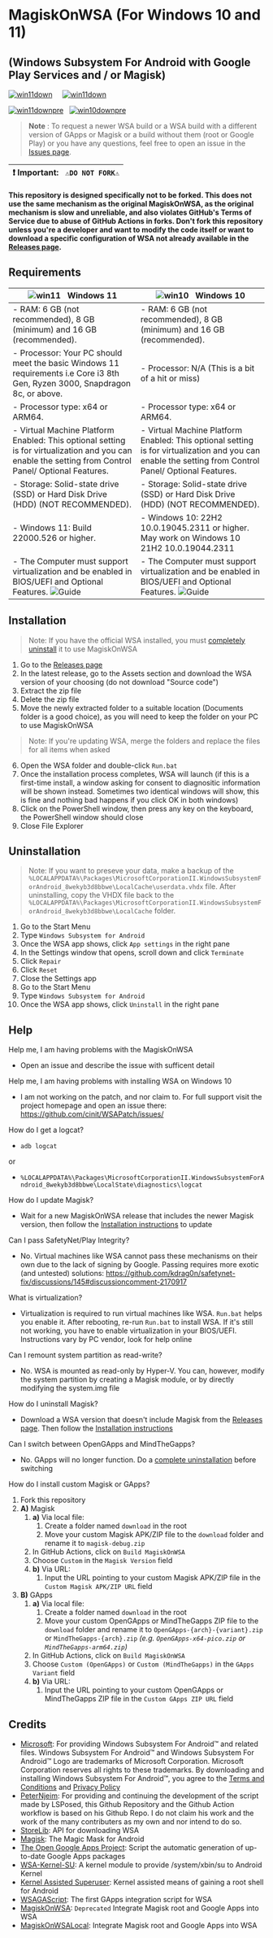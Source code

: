 # MagiskOnWSA (For Windows 10 and 11)
## (Windows Subsystem For Android with Google Play Services and / or Magisk)
 [![win11down](https://img.shields.io/badge/Download%20Stable-Windows%2011-blue?style=for-the-badge&logo=windows11)](https://github.com/MustardChef/WSABuilds/releases/tag/Windows_11) &nbsp; &nbsp; [![win11down](https://img.shields.io/badge/Download%20Stable-Windows%2010-blue?style=for-the-badge&logo=windows)](https://github.com/MustardChef/WSABuilds/releases/tag/Windows_10)
 
 [![win11downpre](https://img.shields.io/badge/Download%20Preview%20Build-Windows%2011-red?style=for-the-badge&logo=windows)](https://github.com/MustardChef/WSABuilds/releases/tag/Windows_11_PreviewBuild) &nbsp;  [![win10downpre](https://img.shields.io/badge/Download%20Preview%20Build-Windows%2010-red?style=for-the-badge&logo=windows11)](https://github.com/MustardChef/WSABuilds/releases/tag/Windows_10_PreviewBuild)
 
> **Note**
>: To request a newer WSA build or a WSA build with a different version of GApps or Magisk or a build without them (root or Google Play) or you have any questions, feel free to open an issue in the [Issues page](https://github.com/MustardChef/WSABuilds/issues).
 
| :exclamation: **Important:**  &nbsp;  `⚠️DO NOT FORK⚠️`               |
|------------------------------------------------------------------------|
**This repository is designed specifically not to be forked. This does not use the same mechanism as the original MagiskOnWSA, as the original mechanism is slow and unreliable, and also violates GitHub's Terms of Service due to abuse of GitHub Actions in forks. Don't fork this repository unless you're a developer and want to modify the code itself or want to download a specific configuration of WSA not already available in the [Releases page](https://github.com/MustardChef/WSABuilds/releases/latest).**

## Requirements
|     ![win11](https://img.icons8.com/color/48/null/windows-11.png) &nbsp; Windows 11        |     ![win10](https://img.icons8.com/fluency/48/null/windows-10.png) &nbsp; **Windows 10**       |
|-------------------------|-----------------------|
| - RAM: 6 GB (not recommended), 8 GB (minimum) and 16 GB (recommended).|- RAM: 6 GB (not recommended), 8 GB (minimum) and 16 GB (recommended).|
|- Processor: Your PC should meet the basic Windows 11 requirements i.e Core i3 8th Gen, Ryzen 3000, Snapdragon 8c, or above.| - Processor: N/A (This is a bit of a hit or miss)
|- Processor type: x64 or ARM64.| - Processor type: x64 or ARM64.|
|- Virtual Machine Platform Enabled: This optional setting is for virtualization and you can enable the setting from Control Panel/ Optional Features.| - Virtual Machine Platform Enabled: This optional setting is for virtualization and you can enable the setting from Control Panel/ Optional Features.|
|- Storage: Solid-state drive (SSD) or Hard Disk Drive (HDD) (NOT RECOMMENDED).| - Storage: Solid-state drive (SSD) or Hard Disk Drive (HDD) (NOT RECOMMENDED).|
|- Windows 11: Build 22000.526 or higher.| - Windows 10: 22H2 10.0.19045.2311 or higher. May work on Windows 10 21H2 10.0.19044.2311|
|- The Computer must support virtualization and be enabled in BIOS/UEFI and Optional Features. ![Guide]("https://support.microsoft.com/en-us/windows/enable-virtualization-on-windows-11-pcs-c5578302-6e43-4b4b-a449-8ced115f58e1")|- The Computer must support virtualization and be enabled in BIOS/UEFI and Optional Features. ![Guide]("https://support.microsoft.com/en-us/windows/enable-virtualization-on-windows-11-pcs-c5578302-6e43-4b4b-a449-8ced115f58e1")|

## Installation

> Note: If you have the official WSA installed, you must [completely uninstall](#uninstallation) it to use MagiskOnWSA

1. Go to the [Releases page](https://github.com/PeterNjeim/MagiskOnWSA/releases/latest)
2. In the latest release, go to the Assets section and download the WSA version of your choosing (do not download "Source code")
3. Extract the zip file
4. Delete the zip file
5. Move the newly extracted folder to a suitable location (Documents folder is a good choice), as you will need to keep the folder on your PC to use MagiskOnWSA
> Note: If you're updating WSA, merge the folders and replace the files for all items when asked

6. Open the WSA folder and double-click `Run.bat`
7. Once the installation process completes, WSA will launch (if this is a first-time install, a window asking for consent to diagnositic information will be shown instead. Sometimes two identical windows will show, this is fine and nothing bad happens if you click OK in both windows)
8. Click on the PowerShell window, then press any key on the keyboard, the PowerShell window should close
9. Close File Explorer

## Uninstallation

> Note: If you want to preseve your data, make a backup of the `%LOCALAPPDATA%\Packages\MicrosoftCorporationII.WindowsSubsystemForAndroid_8wekyb3d8bbwe\LocalCache\userdata.vhdx` file. After uninstalling, copy the VHDX file back to the `%LOCALAPPDATA%\Packages\MicrosoftCorporationII.WindowsSubsystemForAndroid_8wekyb3d8bbwe\LocalCache` folder.

1. Go to the Start Menu
2. Type `Windows Subsystem for Android`
3. Once the WSA app shows, click `App settings` in the right pane
4. In the Settings window that opens, scroll down and click `Terminate`
5. Click `Repair`
6. Click `Reset`
7. Close the Settings app
8. Go to the Start Menu
9. Type `Windows Subsystem for Android`
10. Once the WSA app shows, click `Uninstall` in the right pane

## Help

Help me, I am having problems with the MagiskOnWSA

- Open an issue and describe the issue with sufficent detail

Help me, I am having problems with installing WSA on Windows 10

- I am not working on the patch, and nor claim to. For full support visit the project homepage and open an issue there: https://github.com/cinit/WSAPatch/issues/

How do I get a logcat?

- `adb logcat`

or

- `%LOCALAPPDATA%\Packages\MicrosoftCorporationII.WindowsSubsystemForAndroid_8wekyb3d8bbwe\LocalState\diagnostics\logcat`

How do I update Magisk?

- Wait for a new MagiskOnWSA release that includes the newer Magisk version, then follow the [Installation instructions](#installation) to update

Can I pass SafetyNet/Play Integrity?

- No. Virtual machines like WSA cannot pass these mechanisms on their own due to the lack of signing by Google. Passing requires more exotic (and untested) solutions: <https://github.com/kdrag0n/safetynet-fix/discussions/145#discussioncomment-2170917>

What is virtualization?

- Virtualization is required to run virtual machines like WSA. `Run.bat` helps you enable it. After rebooting, re-run `Run.bat` to install WSA. If it's still not working, you have to enable virtualization in your BIOS/UEFI. Instructions vary by PC vendor, look for help online

Can I remount system partition as read-write?

- No. WSA is mounted as read-only by Hyper-V. You can, however, modify the system partition by creating a Magisk module, or by directly modifying the system.img file

How do I uninstall Magisk?

- Download a WSA version that doesn't include Magisk from the [Releases page](https://github.com/MustardChef/WSABuilds/releases/latest). Then follow the [Installation instructions](#installation)

Can I switch between OpenGApps and MindTheGapps?

- No. GApps will no longer function. Do a [complete uninstallation](#uninstallation) before switching

How do I install custom Magisk or GApps?

1. Fork this repository
2. **A)** Magisk
   1. **a)** Via local file:
      1. Create a folder named `download` in the root
      2. Move your custom Magisk APK/ZIP file to the `download` folder and rename it to `magisk-debug.zip`
   2. In GitHub Actions, click on `Build MagiskOnWSA`
   3. Choose `Custom` in the `Magisk Version` field
   4. **b)** Via URL:
      1. Input the URL pointing to your custom Magisk APK/ZIP file in the `Custom Magisk APK/ZIP URL` field
3. **B)** GApps
   1. **a)** Via local file:
      1. Create a folder named `download` in the root
      2. Move your custom OpenGApps or MindTheGapps ZIP file to the `download` folder and rename it to `OpenGApps-{arch}-{variant}.zip` or `MindTheGapps-{arch}.zip` *(e.g. `OpenGApps-x64-pico.zip` or `MindTheGapps-arm64.zip`)*
   2. In GitHub Actions, click on `Build MagiskOnWSA`
   3. Choose `Custom (OpenGApps)` or `Custom (MindTheGapps)` in the `GApps Variant` field
   4. **b)** Via URL:
      1. Input the URL pointing to your custom OpenGApps or MindTheGapps ZIP file in the `Custom GApps ZIP URL` field

## Credits

- [Microsoft](https://apps.microsoft.com/store/detail/windows-subsystem-for-android%E2%84%A2-with-amazon-appstore/9P3395VX91NR): For providing Windows Subsystem For Android™ and related files. Windows Subsystem For Android™ and Windows Subsystem For Android™ Logo are trademarks of Microsoft Corporation. Microsoft Corporation reserves all rights to these trademarks. By downloading and installing Windows Subsystem For Android™, you agree to the [Terms and Conditions](https://support.microsoft.com/en-gb/windows/microsoft-software-license-terms-microsoft-windows-subsystem-for-android-cf8dfb03-ba62-4daa-b7f3-e2cb18f968ad) and [Privacy Policy](https://privacy.microsoft.com/en-gb/privacystatement)
- [PeterNjeim](https://github.com/PeterNjeim/MagiskOnWSA): For providing and continuing the development of the script made by LSPosed, this Github Repository and the Github Action workflow is based on his Github Repo. I do not claim his work and the work of the many contributers as my own and nor intend to do so. 
- [StoreLib](https://github.com/StoreDev/StoreLib): API for downloading WSA
- [Magisk](https://github.com/topjohnwu/Magisk): The Magic Mask for Android
- [The Open Google Apps Project](https://opengapps.org): Script the automatic generation of up-to-date Google Apps packages
- [WSA-Kernel-SU](https://github.com/LSPosed/WSA-Kernel-SU): A kernel module to provide /system/xbin/su to Android Kernel
- [Kernel Assisted Superuser](https://git.zx2c4.com/kernel-assisted-superuser): Kernel assisted means of gaining a root shell for Android
- [WSAGAScript](https://github.com/ADeltaX/WSAGAScript): The first GApps integration script for WSA
- [MagiskOnWSA](https://github.com/LSPosed/MagiskOnWSA): `Deprecated` Integrate Magisk root and Google Apps into WSA
- [MagiskOnWSALocal](https://github.com/LSPosed/MagiskOnWSALocal): Integrate Magisk root and Google Apps into WSA
